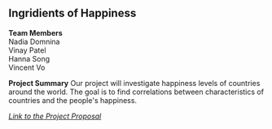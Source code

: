 ## Ingridients of Happiness

**Team Members**  
Nadia Domnina  
Vinay Patel   
Hanna Song   
Vincent Vo  

**Project Summary**
Our project will investigate happiness levels of countries around the world. The goal is to find correlations between characteristics of countries and the people's happiness.

[_Link to the Project Proposal_](https://github.com/nadiadomnina/project/wiki/Project-Proposal)
